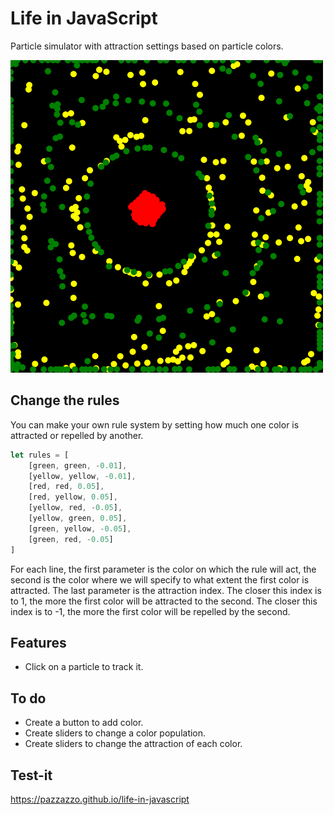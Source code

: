 [SCREEN]: ./screen.png

# Life in JavaScript

Particle simulator with attraction settings based on particle colors.

![SCREEN]

## Change the rules

You can make your own rule system by setting how much one color is attracted or repelled by another.

```js
let rules = [
    [green, green, -0.01],
    [yellow, yellow, -0.01],
    [red, red, 0.05],
    [red, yellow, 0.05],
    [yellow, red, -0.05],
    [yellow, green, 0.05],
    [green, yellow, -0.05],
    [green, red, -0.05]
]
```

For each line, the first parameter is the color on which the rule will act, the second is the color where we will specify to what extent the first color is attracted. The last parameter is the attraction index. The closer this index is to 1, the more the first color will be attracted to the second. The closer this index is to -1, the more the first color will be repelled by the second.

## Features

- Click on a particle to track it.

## To do
- Create a button to add color.
- Create sliders to change a color population.
- Create sliders to change the attraction of each color.

## Test-it
https://pazzazzo.github.io/life-in-javascript
